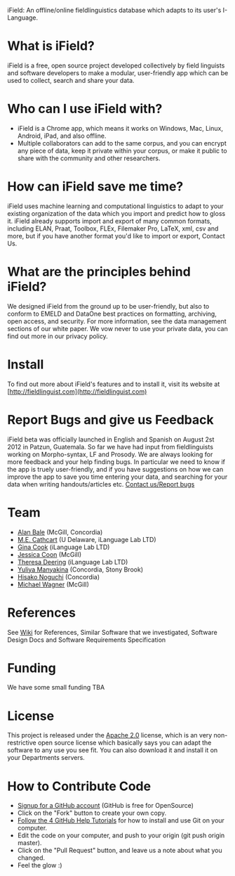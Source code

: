iField: An offline/online fieldlinguistics database which adapts to its user's I-Language.

# What is iField?
iField is a free, open source project developed collectively by field linguists and software developers to make a modular, user-friendly app which can be used to collect, search and share your data.

# Who can I use iField with?
* iField is a Chrome app, which means it works on Windows, Mac, Linux, Android, iPad, and also offline.
* Multiple collaborators can add to the same corpus, and you can encrypt any piece of data, keep it private within your corpus, or make it public to share with the community and other researchers.

# How can iField save me time?
iField uses machine learning and computational linguistics to adapt to your existing organization of the data which you import and predict how to gloss it. iField already supports import and export of many common formats, including ELAN, Praat, Toolbox, FLEx, Filemaker Pro, LaTeX, xml, csv and more, but if you have another format you'd like to import or export, Contact Us.

# What are the principles behind iField?
We designed iField from the ground up to be user-friendly, but also to conform to EMELD and DataOne best practices on formatting, archiving, open access, and security. For more information, see the data management sections of our white paper. We vow never to use your private data, you can find out more in our privacy policy.

# Install

To find out more about iField's features and to install it, visit its website at [http://fieldlinguist.com](http://fieldlinguist.com)

# Report Bugs and give us Feedback

iField beta was officially launched in English and Spanish on August 2st 2012 in Patzun, Guatemala. So far we have had input from fieldlinguists working on Morpho-syntax, LF and Prosody. We are always looking for more feedback and your help finding bugs. In particular we need to know if the app is truely user-friendly, and if you have suggestions on how we can improve the app to save you time entering your data, and searching for your data when writing handouts/articles etc. 
[Contact us/Report bugs](https://docs.google.com/spreadsheet/viewform?formkey=dGFyREp4WmhBRURYNzFkcWZMTnpkV2c6MQ)

# Team
* [Alan Bale](http://linguistics.concordia.ca/bale/) (McGill, Concordia)
* [M.E. Cathcart](http://udel.edu/~mdotedot/) (U Delaware, iLanguage Lab LTD)
* [Gina Cook](http://gina.ilanguage.ca/) (iLanguage Lab LTD)
* [Jessica Coon](http://people.linguistics.mcgill.ca/~jessica/Welcome.html) (McGill)
* [Theresa Deering](http://trisapeace.angelfire.com/) (iLanguage Lab LTD)
* [Yuliya Manyakina](http://egg.auf.net/people/manyakinayuliya/) (Concordia, Stony Brook)
* [Hisako Noguchi](http://linguistics.concordia.ca/gazette.html) (Concordia)
* [Michael Wagner](http://prosodylab.org/) (McGill)


# References 
See [Wiki](https://github.com/iLanguage/iField/wiki) for References, Similar Software that we investigated, Software Design Docs and Software Requirements Specification 

# Funding
We have some small funding TBA

# License 

This project is released under the [Apache 2.0](http://www.apache.org/licenses/LICENSE-2.0.html) license, which is an very non-restrictive open source license which basically says you can adapt the software to any use you see fit. You can also download it and install it on your Departments servers.

# How to Contribute Code

* [Signup for a GitHub account](https://github.com/signup/free) (GitHub is free for OpenSource)
* Click on the "Fork" button to create your own copy.
* [Follow the 4 GitHub Help Tutorials](http://help.github.com/) for how to install and use Git on your computer.
* Edit the code on your computer, and push to your origin (git push origin master).
* Click on the "Pull Request" button, and leave us a note about what you changed. 
* Feel the glow :)
 
